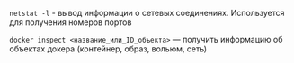 `netstat -l` - вывод информации о сетевых соединениях. Используется для получения номеров портов

`docker inspect <название_или_ID_объекта>` — получить информацию об объектах докера (контейнер, образ, вольюм, сеть)